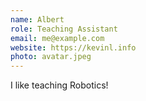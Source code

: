 ```yaml
---
name: Albert
role: Teaching Assistant
email: me@example.com
website: https://kevinl.info
photo: avatar.jpeg
---
```


I like teaching Robotics!
